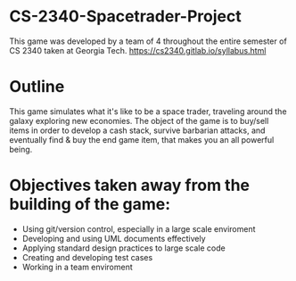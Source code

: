 # CS-2340-Spacetrader-Project

This game was developed by a team of 4 throughout the entire semester of CS 2340 taken at Georgia Tech.
https://cs2340.gitlab.io/syllabus.html

# Outline

This game simulates what it's like to be a space trader, traveling around the galaxy exploring new economies. The object of the game is to buy/sell items in order to develop a cash stack, survive barbarian attacks, and eventually find & buy the end game item, that makes you an all powerful being.


# Objectives taken away from the building of the game:
  - Using git/version control, especially in a large scale enviroment
  - Developing and using UML documents effectively
  - Applying standard design practices to large scale code
  - Creating and developing test cases
  - Working in a team enviroment
